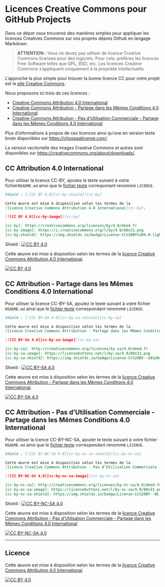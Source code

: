 # Licences Creative Commons pour GitHub Projects

Dans ce dépot vous trouverez des manières simples pour appliquer les licences Creatives Commons sur vos propres dépots Github en langage Markdown.

> **ATTIENTION :**
> Vous ne devez pas utiliser de licence Creative Commons licenses pour des logiciels.
> Pour cela, préférez les licences Free Software telles que GPL, BSD, etc.
> Les licences Creative Commons s’appliquent uniquement à la propriété intellectuelle.

L’approche la plus simple pour trouver la bonne licence CC pour votre projet est le [site Creative Commons](https://creativecommons.org/choose/).

Nous proposons ici trois de ces licences :

* [Creative Commons Attribution 4.0 International](#cc-attribution-40-international)
* [Creative Commons Attribution - Partage dans les Mêmes Conditions 4.0 International](#cc-attribution---partage-dans-les-mêmes-conditions-40-international)
* [Creative Commons Attribution - Pas d’Utilisation Commerciale - Partage dans les Mêmes Conditions 4.0 International](#cc-attribution---pas-dutilisation-commerciale---partage-dans-les-mêmes-conditions-40-international)

Plus d’informations à propos de ces licences ainsi qu’une en version texte brute disponibles sur https://choosealicense.com/.

La version vectiorielle des images Creative Commons et autres sont disponibles sur https://creativecommons.org/about/downloads/.

## CC Attribution 4.0 International

Pour utiliser la licence CC-BY, ajoutez le texte suivant à votre fichier`README.md` ainsi que le [fichier texte](LICENSE-CC-BY) corresponant renommé `LICENSE`.

```markdown
Shield : [![CC BY 4.0][cc-by-shield]][cc-by]

Cette œuvre est mise à disposition selon les termes de la
[licence Creative Commons Attribution 4.0 International][cc-by].

[![CC BY 4.0][cc-by-image]][cc-by]

[cc-by]: https://creativecommons.org/licenses/by/4.0/deed.fr
[cc-by-image]: https://i.creativecommons.org/l/by/4.0/88x31.png
[cc-by-shield]: https://img.shields.io/badge/License-CC%20BY%204.0-lightgrey.svg
```

Shield : [![CC BY 4.0][cc-by-shield]][cc-by]

Cette œuvre est mise à disposition selon les termes de la [licence Creative Commons Attribution 4.0 International][cc-by].

[![CC BY 4.0][cc-by-image]][cc-by]

[cc-by]: https://creativecommons.org/licenses/by/4.0/deed.fr
[cc-by-image]: https://i.creativecommons.org/l/by/4.0/88x31.png
[cc-by-shield]: https://img.shields.io/badge/License-CC%20BY%204.0-lightgrey.svg


## CC Attribution - Partage dans les Mêmes Conditions 4.0 International

Pour utiliser la licence CC-BY-SA, ajoutez le texte suivant à votre fichier `README.md` ainsi que le [fichier texte](LICENSE-CC-BY-SA) correspondant renommé `LICENSE`.

```markdown
Shield : [![CC BY-SA 4.0][cc-by-sa-shield]][cc-by-sa]

Cette œuvre est mise à disposition selon les termes de la
[licence Creative Commons Attribution - Partage dans les Mêmes Conditions 4.0 International][cc-by-sa].

[![CC BY-SA 4.0][cc-by-sa-image]][cc-by-sa]

[cc-by-sa]: http://creativecommons.org/licenses/by-sa/4.0/deed.fr
[cc-by-sa-image]: https://licensebuttons.net/l/by-sa/4.0/88x31.png
[cc-by-sa-shield]: https://img.shields.io/badge/License-CC%20BY--SA%204.0-lightgrey.svg
```

Shield : [![CC BY-SA 4.0][cc-by-sa-shield]][cc-by-sa]

Cette œuvre est mise à disposition selon les termes de la [licence Creative Commons Attribution - Partage dans les Mêmes Conditions 4.0 International][cc-by-sa].

[![CC BY-SA 4.0][cc-by-sa-image]][cc-by-sa]

[cc-by-sa]: http://creativecommons.org/licenses/by-sa/4.0/deed.fr
[cc-by-sa-image]: https://licensebuttons.net/l/by-sa/4.0/88x31.png
[cc-by-sa-shield]: https://img.shields.io/badge/License-CC%20BY--SA%204.0-lightgrey.svg



## CC Attribution - Pas d’Utilisation Commerciale - Partage dans les Mêmes Conditions 4.0 International

Pour utiliser la lcence CC-BY-NC-SA, ajouter le texte suivant à votre fichier `README.md` ainsi que le [fichier texte](LICENSE-CC-BY-NC-SA) correspondant renommé `LICENSE`.

```markdown
Shield : [![CC BY-NC-SA 4.0][cc-by-nc-sa-shield]][cc-by-nc-sa]

Cette œuvre est mise à disposition selon les termes de la
[licence Creative Commons Attribution - Pas d’Utilisation Commerciale - Partage dans les Mêmes Conditions 4.0 International][cc-by-nc-sa].

[![CC BY-NC-SA 4.0][cc-by-nc-sa-image]][cc-by-nc-sa]

[cc-by-nc-sa]: http://creativecommons.org/licenses/by-nc-sa/4.0/deed.fr
[cc-by-nc-sa-image]: https://licensebuttons.net/l/by-nc-sa/4.0/88x31.png
[cc-by-nc-sa-shield]: https://img.shields.io/badge/License-CC%20BY--NC--SA%204.0-lightgrey.svg
```

Shield : [![CC BY-NC-SA 4.0][cc-by-nc-sa-shield]][cc-by-nc-sa]

Cette œuvre est mise à disposition selon les termes de la [licence Creative Commons Attribution - Pas d’Utilisation Commerciale - Partage dans les Mêmes Conditions 4.0 International][cc-by-nc-sa].

[![CC BY-NC-SA 4.0][cc-by-nc-sa-image]][cc-by-nc-sa]

[cc-by-nc-sa]: http://creativecommons.org/licenses/by-nc-sa/4.0/deed.fr
[cc-by-nc-sa-image]: https://licensebuttons.net/l/by-nc-sa/4.0/88x31.png
[cc-by-nc-sa-shield]: https://img.shields.io/badge/License-CC%20BY--NC--SA%204.0-lightgrey.svg

---

## Licence

Cette œuvre est mise à disposition selon les termes de la [licence Creative Commons Attribution 4.0 International][cc-by].

[![CC BY 4.0][cc-by-image]][cc-by]

[cc-by]: http://creativecommons.org/licenses/by/4.0/
[cc-by-image]: https://i.creativecommons.org/l/by/4.0/88x31.png
